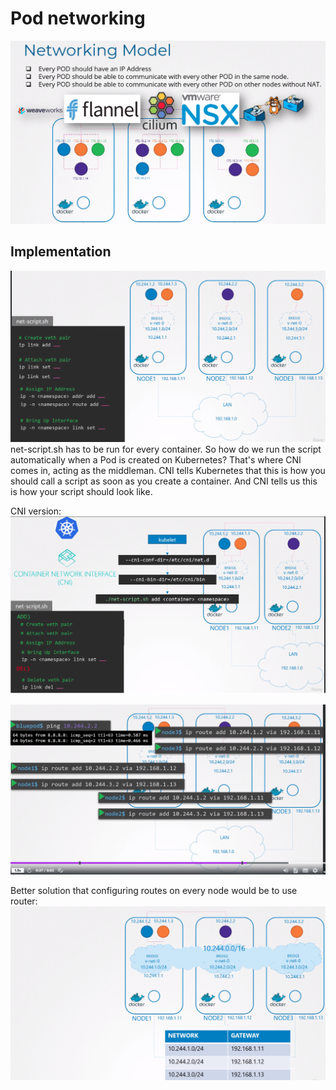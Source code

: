 # Pod networking

![model](../images/45_networking_model.png)

## Implementation

![impl](../images/45_implementation.png)
net-script.sh has to be run for every container.  So how do we run the script automatically when a Pod is created on Kubernetes? That's where CNI comes in, acting as the middleman.  CNI tells Kubernetes that this is how you should call a script as soon as you create a container. And CNI tells us this is how your script should look like.  

CNI version:
![impl](../images/45_implementation-cni.png)


![impl2](../images/45_implementation2.png)

Better solution that configuring routes on every node would be to use router:
![impl3](../images/45_implementation3.png)